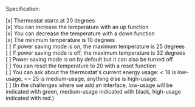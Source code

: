 Specification:

[x] Thermostat starts at 20 degrees  
[x] You can increase the temperature with an up function  
[x] You can decrease the temperature with a down function  
[x] The minimum temperature is 10 degrees  
[ ] If power saving mode is on, the maximum temperature is 25 degrees  
[ ] If power saving mode is off, the maximum temperature is 32 degrees  
[ ] Power saving mode is on by default but it can also be turned off  
[ ] You can reset the temperature to 20 with a reset function  
[ ] You can ask about the thermostat's current energy usage: < 18 is low-usage, <= 25 is medium-usage, anything else is high-usage.  
[ ] (In the challenges where we add an interface, low-usage will be indicated with green, medium-usage indicated with black, high-usage indicated with red.)  
